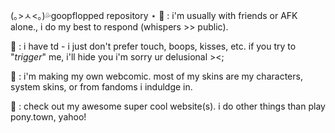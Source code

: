 (｡>ㅅ<｡)💦goopflopped repository ⋆
🐳 : i'm usually with friends or AFK alone., i do my best to respond (whispers >> public).

🌊 : i have td - i just don't prefer touch, boops, kisses, etc. if you try to "*trigger*" me, i'll hide you i'm sorry ur delusional ><;

🫧 : i'm making my own webcomic. most of my skins are my characters, system skins, or from fandoms i induldge in.

🐠 : check out my awesome super cool website(s). i do other things than play pony.town, yahoo!
